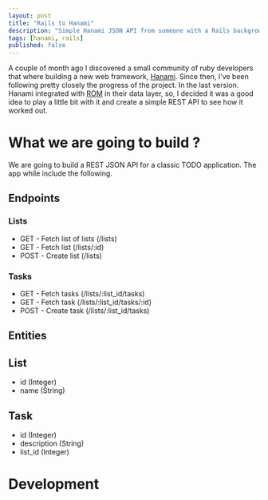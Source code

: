 ```yaml
---
layout: post
title: "Rails to Hanami"
description: "Simple Hanami JSON API from someone with a Rails background"
tags: [hanami, rails]
published: false
---
```


A couple of month ago I discovered a small community of ruby developers that where building a new web
framework, [Hanami](http://hanamirb.org). Since then, I've been following pretty closely the progress of
the project. In the last version. Hanami integrated with [ROM](http://rom-rb.org) in their data layer, so,
I decided it was a good idea to play a little bit with it and create a simple REST API to see how it worked out.

# What we are going to build ?

We are going to build a REST JSON API for a classic TODO application. The app while include the following.

## Endpoints

### Lists

- GET - Fetch list of lists (/lists)
- GET - Fetch list (/lists/:id)
- POST - Create list (/lists)

### Tasks

- GET - Fetch tasks (/lists/:list_id/tasks)
- GET - Fetch task  (/lists/:list_id/tasks/:id)
- POST - Create task (/lists/:list_id/tasks)

## Entities

## List

- id (Integer)
- name (String)

## Task

- id (Integer)
- description (String)
- list_id (Integer)

# Development
